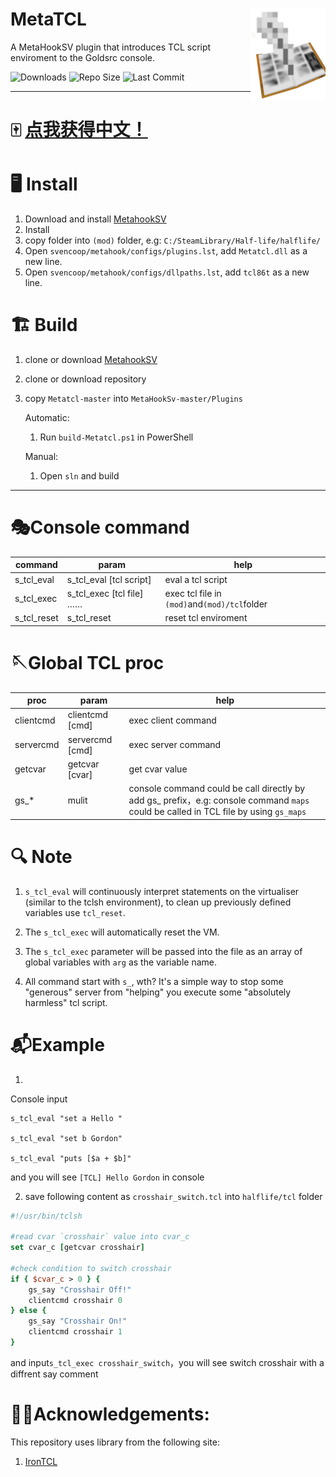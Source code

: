 
# MetaTCL<img src="img/icon.png" align="right" width="120"/>

A MetaHookSV plugin that introduces TCL script enviroment to the Goldsrc console.


<!-- badges: start -->


![Downloads](https://img.shields.io/github/downloads/DrAbcOfficial/metatcl/total?style=for-the-badge)
![Repo Size](https://img.shields.io/github/repo-size/DrAbcOfficial/metatcl?style=for-the-badge)
![Last Commit](https://img.shields.io/github/last-commit/DrAbcOfficial/metatcl?style=for-the-badge)

<!-- badges: end -->

----

# 🀄 <u>[点我获得中文！](READMECN.md)</u>

# 🖥️ Install
1. Download and install [MetahookSV](https://github.com/hzqst/MetaHookSv)
2. Install
3. copy folder into `(mod)` folder, e.g: `C:/SteamLibrary/Half-life/halflife/`
4. Open `svencoop/metahook/configs/plugins.lst`, add `Metatcl.dll` as a new line. 
5. Open `svencoop/metahook/configs/dllpaths.lst`, add `tcl86t` as a new line. 

# 🏗️ Build
1. clone or download [MetahookSV](https://github.com/hzqst/MetaHookSv)
2. clone or download repository
3. copy `Metatcl-master` into `MetaHookSv-master/Plugins`

    Automatic:

    1. Run `build-Metatcl.ps1` in PowerShell
   
    Manual:
   
    1. Open `sln` and build
 
 ----

  # 🎭Console command
 |command|param|help|
 |---|---|---|
 |s_tcl_eval|s_tcl_eval [tcl script]|eval a tcl script|
 |s_tcl_exec|s_tcl_exec [tcl file] <param1> <param2> <param3>……|exec tcl file in `(mod)`and`(mod)/tcl`folder|
 |s_tcl_reset|s_tcl_reset|reset tcl enviroment|

 # 🪡Global TCL proc
 |proc|param|help|
 |---|---|---|
 |clientcmd|clientcmd [cmd]|exec client command|
 |servercmd|servercmd [cmd]|exec server command|
 |getcvar|getcvar [cvar]|get cvar value|
 |gs_*|mulit|console command could be call directly by add gs_ prefix，e.g: console command `maps` could be called in TCL file by using `gs_maps`

# 🔍 Note
1. `s_tcl_eval` will continuously interpret statements on the virtualiser (similar to the tclsh environment), to clean up previously defined variables use `tcl_reset`.

2. The `s_tcl_exec` will automatically reset the VM.

3. The `s_tcl_exec` parameter will be passed into the file as an array of global variables with `arg` as the variable name.

4. All command start with `s_`, wth? It's a simple way to stop some "generous" server from "helping" you execute some "absolutely harmless" tcl script.

# 📬Example

1. 
Console input 
```
s_tcl_eval "set a Hello "

s_tcl_eval "set b Gordon"

s_tcl_eval "puts [$a + $b]"
```
and you will see `[TCL] Hello Gordon` in console

2. save following content as `crosshair_switch.tcl` into `halflife/tcl` folder
```tcl
#!/usr/bin/tclsh

#read cvar `crosshair` value into cvar_c
set cvar_c [getcvar crosshair]

#check condition to switch crosshair
if { $cvar_c > 0 } {
    gs_say "Crosshair Off!"
    clientcmd crosshair 0
} else {
    gs_say "Crosshair On!"
    clientcmd crosshair 1
}
```

and input`s_tcl_exec crosshair_switch`，you will see switch crosshair with a diffrent say comment

# 🙏🏻Acknowledgements:

This repository uses library from the following site:

1. [IronTCL](https://www.irontcl.com/)
